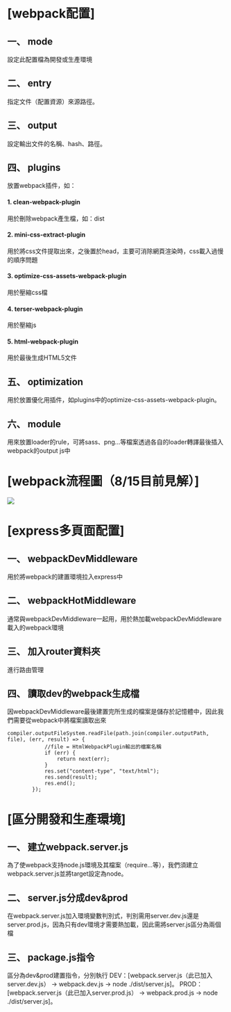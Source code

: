 # [webpack配置]

## 一、 mode
設定此配置檔為開發或生產環境

## 二、 entry
指定文件（配置資源）來源路徑。

## 三、 output
設定輸出文件的名稱、hash、路徑。

## 四、 plugins
放置webpack插件，如：
#### 1. clean-webpack-plugin
用於刪除webpack產生檔，如：dist
#### 2. mini-css-extract-plugin
用於將css文件提取出來，之後置於head，主要可消除網頁渲染時，css載入過慢的順序問題
#### 3. optimize-css-assets-webpack-plugin
用於壓縮css檔
#### 4. terser-webpack-plugin
用於壓縮js
#### 5. html-webpack-plugin
用於最後生成HTML5文件

## 五、 optimization
用於放置優化用插件，如plugins中的optimize-css-assets-webpack-plugin。

## 六、 module
用來放置loader的rule，可將sass、png...等檔案透過各自的loader轉譯最後插入webpack的output js中

# [webpack流程圖（8/15目前見解）]
![](https://i.imgur.com/KTsR6h8.png)

# [express多頁面配置]

## 一、 webpackDevMiddleware
用於將webpack的建置環境拉入express中

## 二、 webpackHotMiddleware
通常與webpackDevMiddleware一起用，用於熱加載webpackDevMiddleware載入的webpack環境

## 三、 加入router資料夾
進行路由管理

## 四、 讀取dev的webpack生成檔
因webpackDevMiddleware最後建置完所生成的檔案是儲存於記憶體中，因此我們需要從webpack中將檔案讀取出來
```javascript=
compiler.outputFileSystem.readFile(path.join(compiler.outputPath, file), (err, result) => {
            //file = HtmlWebpackPlugin輸出的檔案名稱
            if (err) {
                return next(err);
            }
            res.set("content-type", "text/html");
            res.send(result);
            res.end();
        });
```

# [區分開發和生產環境]

## 一、 建立webpack.server.js
為了使webpack支持node.js環境及其檔案（require...等），我們須建立webpack.server.js並將target設定為node。

## 二、 server.js分成dev&prod
在webpack.server.js加入環境變數判別式，判別需用server.dev.js還是server.prod.js，因為只有dev環境才需要熱加載，因此需將server.js區分為兩個檔

## 三、 package.js指令
區分為dev&prod建置指令，分別執行
DEV：[webpack.server.js（此已加入server.dev.js） -> webpack.dev.js -> node ./dist/server.js]。
PROD：[webpack.server.js（此已加入server.prod.js） -> webpack.prod.js -> node ./dist/server.js]。
